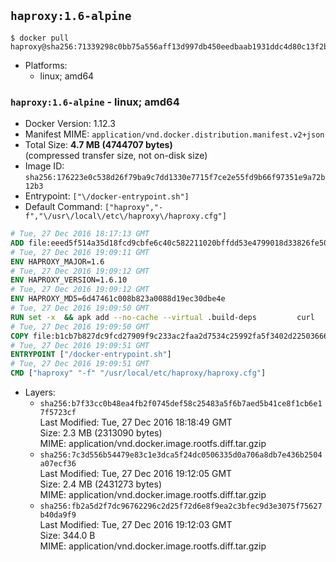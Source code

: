 ## `haproxy:1.6-alpine`

```console
$ docker pull haproxy@sha256:71339298c0bb75a556aff13d997db450eedbaab1931ddc4d80c13f2bb7922647
```

-	Platforms:
	-	linux; amd64

### `haproxy:1.6-alpine` - linux; amd64

-	Docker Version: 1.12.3
-	Manifest MIME: `application/vnd.docker.distribution.manifest.v2+json`
-	Total Size: **4.7 MB (4744707 bytes)**  
	(compressed transfer size, not on-disk size)
-	Image ID: `sha256:176223e0c538d26f79ba9c7dd1330e7715f7ce2e55fd9b66f97351e9a72b12b3`
-	Entrypoint: `["\/docker-entrypoint.sh"]`
-	Default Command: `["haproxy","-f","\/usr\/local\/etc\/haproxy\/haproxy.cfg"]`

```dockerfile
# Tue, 27 Dec 2016 18:17:13 GMT
ADD file:eeed5f514a35d18fcd9cbfe6c40c582211020bffdd53e4799018d33826fe5067 in / 
# Tue, 27 Dec 2016 19:09:11 GMT
ENV HAPROXY_MAJOR=1.6
# Tue, 27 Dec 2016 19:09:12 GMT
ENV HAPROXY_VERSION=1.6.10
# Tue, 27 Dec 2016 19:09:12 GMT
ENV HAPROXY_MD5=6d47461c008b823a0088d19ec30dbe4e
# Tue, 27 Dec 2016 19:09:50 GMT
RUN set -x 	&& apk add --no-cache --virtual .build-deps 		curl 		gcc 		libc-dev 		linux-headers 		make 		openssl-dev 		pcre-dev 		zlib-dev 	&& curl -SL "http://www.haproxy.org/download/${HAPROXY_MAJOR}/src/haproxy-${HAPROXY_VERSION}.tar.gz" -o haproxy.tar.gz 	&& echo "${HAPROXY_MD5}  haproxy.tar.gz" | md5sum -c 	&& mkdir -p /usr/src 	&& tar -xzf haproxy.tar.gz -C /usr/src 	&& mv "/usr/src/haproxy-$HAPROXY_VERSION" /usr/src/haproxy 	&& rm haproxy.tar.gz 	&& make -C /usr/src/haproxy 		TARGET=linux2628 		USE_PCRE=1 PCREDIR= 		USE_OPENSSL=1 		USE_ZLIB=1 		all 		install-bin 	&& mkdir -p /usr/local/etc/haproxy 	&& cp -R /usr/src/haproxy/examples/errorfiles /usr/local/etc/haproxy/errors 	&& rm -rf /usr/src/haproxy 	&& runDeps="$( 		scanelf --needed --nobanner --recursive /usr/local 			| awk '{ gsub(/,/, "\nso:", $2); print "so:" $2 }' 			| sort -u 			| xargs -r apk info --installed 			| sort -u 	)" 	&& apk add --virtual .haproxy-rundeps $runDeps 	&& apk del .build-deps
# Tue, 27 Dec 2016 19:09:50 GMT
COPY file:b1cb7b827dc9fcd27909f9c233ac2faa2d7534c25992fa5f3402d22503666d6d in / 
# Tue, 27 Dec 2016 19:09:51 GMT
ENTRYPOINT ["/docker-entrypoint.sh"]
# Tue, 27 Dec 2016 19:09:51 GMT
CMD ["haproxy" "-f" "/usr/local/etc/haproxy/haproxy.cfg"]
```

-	Layers:
	-	`sha256:b7f33cc0b48ea4fb2f0745def58c25483a5f6b7aed5b41ce8f1cb6e17f5723cf`  
		Last Modified: Tue, 27 Dec 2016 18:18:49 GMT  
		Size: 2.3 MB (2313090 bytes)  
		MIME: application/vnd.docker.image.rootfs.diff.tar.gzip
	-	`sha256:7c3d556b54479e83c1e3dca5f24dc0506335d0a706a8db7e436b2504a07ecf36`  
		Last Modified: Tue, 27 Dec 2016 19:12:05 GMT  
		Size: 2.4 MB (2431273 bytes)  
		MIME: application/vnd.docker.image.rootfs.diff.tar.gzip
	-	`sha256:fb2a5d2f7dc96762296c2d25f72d6e8f9ea2c3bfec9d3e3075f75627b40da9f9`  
		Last Modified: Tue, 27 Dec 2016 19:12:03 GMT  
		Size: 344.0 B  
		MIME: application/vnd.docker.image.rootfs.diff.tar.gzip
